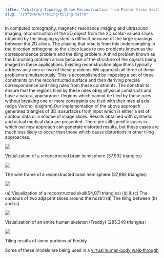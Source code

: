```yaml
---
title: "Arbitrary Topology Shape Reconstruction from Planar Cross Sections"
slug: "/software/tracing-tiling-tetra"
---
```

In computed tomography, magnetic resonance imaging and ultrasound imaging, reconstruction of the 3D object from the 2D scalar-valued slices obtained by the imaging system is difficult because of the large spacings between the 2D slices. The aliasing that results from this undersampling in the direction orthogonal to the slices leads to two problems known as the correspondence problem and the tiling problem. A third problem known as the branching problem arises because of the structure of the objects being imaged in these applications. Existing reconstruction algorithms typically address only one or two of these problems.We approach all three of these problems simultaneously. This is accomplished by imposing a set of three constraints on the reconstructed surface and then deriving precise correspondence and tiling rules from these constraints. The constraints ensure that the regions tiled by these rules obey physical constructs and have a natural appearance. Regions which cannot be tiled by these rules without breaking one or more constraints are tiled with their medial axis (edge Voronoi diagram).Our implementation of the above approach generates triangles of 3D isosurfaces from input which is either a set of contour data or a volume of image slices. Results obtained with synthetic and actual medical data are presented. There are still specific cases in which our new approach can generate distorted results, but these cases are much less likely to occur than those which cause distortions in other tiling approaches.

![](https://cvcweb.ices.utexas.edu/cvcwp/wp-content/uploads/2018/06/brain.jpg) 

Visualization of a reconstructed brain hemisphere (37,992 triangles)

![](https://cvcweb.ices.utexas.edu/cvcwp/wp-content/uploads/2018/06/brain_wire.jpg)

The wire frame of a reconstructed brain hemisphere (37,992 triangles)

![](https://cvcweb.ices.utexas.edu/cvcwp/wp-content/uploads/2018/06/skull_all.jpg)

(a) Visualization of a reconstructed skull(54,071 triangles) (b) & (c) The contours of two adjacent slices around the nostril (d) The tiling between (b) and (c)

![](https://cvcweb.ices.utexas.edu/cvcwp/wp-content/uploads/2018/06/freddy.jpg)

Visualization of an entire human skeleton (Freddy) (285,349 triangles)

![](https://cvcweb.ices.utexas.edu/cvcwp/wp-content/uploads/2018/06/freddy_tile.jpg)

Tiling results of some portions of Freddy

Some of these models are being used in a [virtual human-body walk-through](/software/walkthrough)